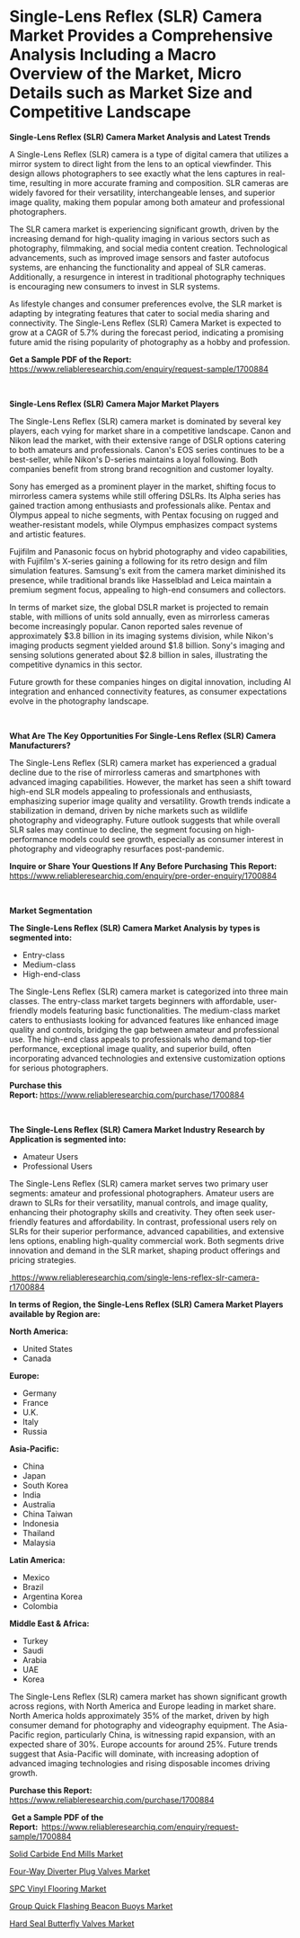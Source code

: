 <p><h1>Single-Lens Reflex (SLR) Camera Market Provides a Comprehensive Analysis Including a Macro Overview of the Market, Micro Details such as Market Size and Competitive Landscape</h1></p><p><strong>Single-Lens Reflex (SLR) Camera Market Analysis and Latest Trends</strong></p>
<p><p>A Single-Lens Reflex (SLR) camera is a type of digital camera that utilizes a mirror system to direct light from the lens to an optical viewfinder. This design allows photographers to see exactly what the lens captures in real-time, resulting in more accurate framing and composition. SLR cameras are widely favored for their versatility, interchangeable lenses, and superior image quality, making them popular among both amateur and professional photographers.</p><p>The SLR camera market is experiencing significant growth, driven by the increasing demand for high-quality imaging in various sectors such as photography, filmmaking, and social media content creation. Technological advancements, such as improved image sensors and faster autofocus systems, are enhancing the functionality and appeal of SLR cameras. Additionally, a resurgence in interest in traditional photography techniques is encouraging new consumers to invest in SLR systems.</p><p>As lifestyle changes and consumer preferences evolve, the SLR market is adapting by integrating features that cater to social media sharing and connectivity. The Single-Lens Reflex (SLR) Camera Market is expected to grow at a CAGR of 5.7% during the forecast period, indicating a promising future amid the rising popularity of photography as a hobby and profession.</p></p>
<p><strong>Get a Sample PDF of the Report:&nbsp;</strong> <a href="https://www.reliableresearchiq.com/enquiry/request-sample/1700884?utm_campaign=100&utm_medium=2&utm_source=Github&utm_content=ia&utm_term=30102024&utm_id=single-lens-reflex-slr-camera">https://www.reliableresearchiq.com/enquiry/request-sample/1700884</a></p>
<p>&nbsp;</p>
<p><strong>Single-Lens Reflex (SLR) Camera Major Market Players</strong></p>
<p><p>The Single-Lens Reflex (SLR) camera market is dominated by several key players, each vying for market share in a competitive landscape. Canon and Nikon lead the market, with their extensive range of DSLR options catering to both amateurs and professionals. Canon's EOS series continues to be a best-seller, while Nikon's D-series maintains a loyal following. Both companies benefit from strong brand recognition and customer loyalty.</p><p>Sony has emerged as a prominent player in the market, shifting focus to mirrorless camera systems while still offering DSLRs. Its Alpha series has gained traction among enthusiasts and professionals alike. Pentax and Olympus appeal to niche segments, with Pentax focusing on rugged and weather-resistant models, while Olympus emphasizes compact systems and artistic features.</p><p>Fujifilm and Panasonic focus on hybrid photography and video capabilities, with Fujifilm's X-series gaining a following for its retro design and film simulation features. Samsung's exit from the camera market diminished its presence, while traditional brands like Hasselblad and Leica maintain a premium segment focus, appealing to high-end consumers and collectors.</p><p>In terms of market size, the global DSLR market is projected to remain stable, with millions of units sold annually, even as mirrorless cameras become increasingly popular. Canon reported sales revenue of approximately $3.8 billion in its imaging systems division, while Nikon's imaging products segment yielded around $1.8 billion. Sony's imaging and sensing solutions generated about $2.8 billion in sales, illustrating the competitive dynamics in this sector.</p><p>Future growth for these companies hinges on digital innovation, including AI integration and enhanced connectivity features, as consumer expectations evolve in the photography landscape.</p></p>
<p>&nbsp;</p>
<p><strong>What Are The Key Opportunities For Single-Lens Reflex (SLR) Camera Manufacturers?</strong></p>
<p><p>The Single-Lens Reflex (SLR) camera market has experienced a gradual decline due to the rise of mirrorless cameras and smartphones with advanced imaging capabilities. However, the market has seen a shift toward high-end SLR models appealing to professionals and enthusiasts, emphasizing superior image quality and versatility. Growth trends indicate a stabilization in demand, driven by niche markets such as wildlife photography and videography. Future outlook suggests that while overall SLR sales may continue to decline, the segment focusing on high-performance models could see growth, especially as consumer interest in photography and videography resurfaces post-pandemic.</p></p>
<p><strong>Inquire or Share Your Questions If Any Before Purchasing This Report:</strong> <a href="https://www.reliableresearchiq.com/enquiry/pre-order-enquiry/1700884?utm_campaign=100&utm_medium=2&utm_source=Github&utm_content=ia&utm_term=30102024&utm_id=single-lens-reflex-slr-camera">https://www.reliableresearchiq.com/enquiry/pre-order-enquiry/1700884</a></p>
<p>&nbsp;</p>
<p><strong>Market Segmentation</strong></p>
<p><strong>The Single-Lens Reflex (SLR) Camera Market Analysis by types is segmented into:</strong></p>
<p><ul><li>Entry-class</li><li>Medium-class</li><li>High-end-class</li></ul></p>
<p><p>The Single-Lens Reflex (SLR) camera market is categorized into three main classes. The entry-class market targets beginners with affordable, user-friendly models featuring basic functionalities. The medium-class market caters to enthusiasts looking for advanced features like enhanced image quality and controls, bridging the gap between amateur and professional use. The high-end class appeals to professionals who demand top-tier performance, exceptional image quality, and superior build, often incorporating advanced technologies and extensive customization options for serious photographers.</p></p>
<p><strong>Purchase this Report:&nbsp;</strong><a href="https://www.reliableresearchiq.com/purchase/1700884?utm_campaign=100&utm_medium=2&utm_source=Github&utm_content=ia&utm_term=30102024&utm_id=single-lens-reflex-slr-camera">https://www.reliableresearchiq.com/purchase/1700884</a></p>
<p>&nbsp;</p>
<p><strong>The Single-Lens Reflex (SLR) Camera Market Industry Research by Application is segmented into:</strong></p>
<p><ul><li>Amateur Users</li><li>Professional Users</li></ul></p>
<p><p>The Single-Lens Reflex (SLR) camera market serves two primary user segments: amateur and professional photographers. Amateur users are drawn to SLRs for their versatility, manual controls, and image quality, enhancing their photography skills and creativity. They often seek user-friendly features and affordability. In contrast, professional users rely on SLRs for their superior performance, advanced capabilities, and extensive lens options, enabling high-quality commercial work. Both segments drive innovation and demand in the SLR market, shaping product offerings and pricing strategies.</p></p>
<p><a href="https://www.reliableresearchiq.com/single-lens-reflex-slr-camera-r1700884?utm_campaign=100&utm_medium=2&utm_source=Github&utm_content=ia&utm_term=30102024&utm_id=single-lens-reflex-slr-camera">&nbsp;https://www.reliableresearchiq.com/single-lens-reflex-slr-camera-r1700884</a></p>
<p><strong>In terms of Region, the Single-Lens Reflex (SLR) Camera Market Players available by Region are:</strong></p>
<p>
    <p> <strong> North America: </strong>
        <ul>
            <li>United States</li>
            <li>Canada</li>
        </ul>
        </p> 
    <p> <strong> Europe: </strong>
        <ul>
            <li>Germany</li>
            <li>France</li>
            <li>U.K.</li>
            <li>Italy</li>
            <li>Russia</li>
        </ul>
        </p> 
    <p> <strong> Asia-Pacific: </strong>
        <ul>
            <li>China</li>
            <li>Japan</li>
            <li>South Korea</li>
            <li>India</li>
            <li>Australia</li>
            <li>China Taiwan</li>
            <li>Indonesia</li>
            <li>Thailand</li>
            <li>Malaysia</li>
        </ul>
        </p> 
    <p> <strong> Latin America: </strong>
        <ul>
            <li>Mexico</li>
            <li>Brazil</li>
            <li>Argentina Korea</li>
            <li>Colombia</li>
        </ul>
        </p> 
    <p> <strong> Middle East & Africa: </strong>
        <ul>
            <li>Turkey</li>
            <li>Saudi</li>
            <li>Arabia</li>
            <li>UAE</li>
            <li>Korea</li>
        </ul>
    </p>
    </p>
<p><p>The Single-Lens Reflex (SLR) camera market has shown significant growth across regions, with North America and Europe leading in market share. North America holds approximately 35% of the market, driven by high consumer demand for photography and videography equipment. The Asia-Pacific region, particularly China, is witnessing rapid expansion, with an expected share of 30%. Europe accounts for around 25%. Future trends suggest that Asia-Pacific will dominate, with increasing adoption of advanced imaging technologies and rising disposable incomes driving growth.</p></p>
<p><strong>Purchase this Report: </strong><a href="https://www.reliableresearchiq.com/purchase/1700884?utm_campaign=100&utm_medium=2&utm_source=Github&utm_content=ia&utm_term=30102024&utm_id=single-lens-reflex-slr-camera">https://www.reliableresearchiq.com/purchase/1700884</a></p>
<p>&nbsp;<strong>Get a Sample PDF of the Report:&nbsp;&nbsp;</strong><a href="https://www.reliableresearchiq.com/enquiry/request-sample/1700884?utm_campaign=100&utm_medium=2&utm_source=Github&utm_content=ia&utm_term=30102024&utm_id=single-lens-reflex-slr-camera">https://www.reliableresearchiq.com/enquiry/request-sample/1700884</a></p>
<p><strong></strong></p>
<p><p><a href="https://www.linkedin.com/pulse/global-solid-carbide-end-mills-market-focus-application-end-use-vn4ie?utm_campaign=100&utm_medium=2&utm_source=Github&utm_content=ia&utm_term=30102024&utm_id=single-lens-reflex-slr-camera">Solid Carbide End Mills Market</a></p><p><a href="https://github.com/jerridoxdemase/Market-Research-Report-List-1/blob/main/four-way-diverter-plug-valves-market.md?utm_campaign=100&utm_medium=2&utm_source=Github&utm_content=ia&utm_term=30102024&utm_id=single-lens-reflex-slr-camera">Four-Way Diverter Plug Valves Market</a></p><p><a href="https://www.linkedin.com/pulse/global-perspectives-spc-vinyl-flooring-market-trends-forecast-jrfwc?utm_campaign=100&utm_medium=2&utm_source=Github&utm_content=ia&utm_term=30102024&utm_id=single-lens-reflex-slr-camera">SPC Vinyl Flooring Market</a></p><p><a href="https://issuu.com/reportprime-2/docs/group-quick-flashing-beacon-buoys-m_acab81eea80421?utm_campaign=100&utm_medium=2&utm_source=Github&utm_content=ia&utm_term=30102024&utm_id=single-lens-reflex-slr-camera">Group Quick Flashing Beacon Buoys Market</a></p><p><a href="https://github.com/halleabdon2v1s/Market-Research-Report-List-1/blob/main/hard-seal-butterfly-valves-market.md?utm_campaign=100&utm_medium=2&utm_source=Github&utm_content=ia&utm_term=30102024&utm_id=single-lens-reflex-slr-camera">Hard Seal Butterfly Valves Market</a></p></p>